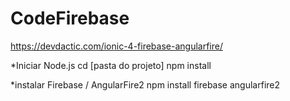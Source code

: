 # CodeFirebase
https://devdactic.com/ionic-4-firebase-angularfire/

*Iniciar Node.js 
  cd [pasta do projeto]
  npm install 
  
*instalar Firebase / AngularFire2 
  npm install firebase angularfire2
  
